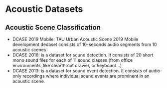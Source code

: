 # Acoustic Datasets

## Acoustic Scene Classification
- DCASE 2019 Mobile: TAU Urban Acoustic Scene 2019 Mobile development dedaset consists of 10-seconds audio segments from 10 acoustic scenes
- DCASE 2016: is a dataset for sound detection. It consists of 20 short mono sound files for each of 11 sound classes (from office environments, like clearthroat drawer, or keyboard...)
- DCASE 2013: is a dataset for sound event detection. It consists of audio-only recordings where individual sound events are prominent in an acoustic scene.
